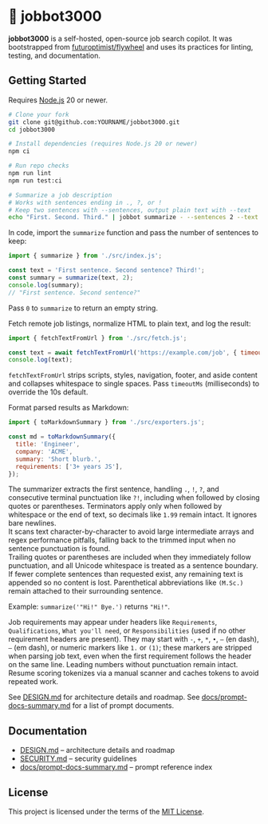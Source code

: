# 🎯 jobbot3000

**jobbot3000** is a self-hosted, open-source job search copilot.
It was bootstrapped from
[futuroptimist/flywheel](https://github.com/futuroptimist/flywheel) and uses its
practices for linting, testing, and documentation.

## Getting Started

Requires [Node.js](https://nodejs.org/) 20 or newer.

```bash
# Clone your fork
git clone git@github.com:YOURNAME/jobbot3000.git
cd jobbot3000

# Install dependencies (requires Node.js 20 or newer)
npm ci

# Run repo checks
npm run lint
npm run test:ci

# Summarize a job description
# Works with sentences ending in ., ?, or !
# Keep two sentences with --sentences, output plain text with --text
echo "First. Second. Third." | jobbot summarize - --sentences 2 --text
```

In code, import the `summarize` function and pass the number of sentences to keep:

```js
import { summarize } from './src/index.js';

const text = 'First sentence. Second sentence? Third!';
const summary = summarize(text, 2);
console.log(summary);
// "First sentence. Second sentence?"
```

Pass `0` to `summarize` to return an empty string.

Fetch remote job listings, normalize HTML to plain text, and log the result:

```js
import { fetchTextFromUrl } from './src/fetch.js';

const text = await fetchTextFromUrl('https://example.com/job', { timeoutMs: 5000 });
console.log(text);
```
`fetchTextFromUrl` strips scripts, styles, navigation, footer, and aside content and
collapses whitespace to single spaces. Pass `timeoutMs` (milliseconds) to override the 10s default.

Format parsed results as Markdown:

```js
import { toMarkdownSummary } from './src/exporters.js';

const md = toMarkdownSummary({
  title: 'Engineer',
  company: 'ACME',
  summary: 'Short blurb.',
  requirements: ['3+ years JS'],
});
```

The summarizer extracts the first sentence, handling `.`, `!`, `?`, and consecutive terminal
punctuation like `?!`, including when followed by closing quotes or parentheses. Terminators apply
only when followed by whitespace or the end of text, so decimals like `1.99` remain intact.
It ignores bare newlines.  
It scans text character-by-character to avoid large intermediate arrays and regex performance
pitfalls, falling back to the trimmed input when no sentence punctuation is found.  
Trailing quotes or parentheses are included when they immediately follow punctuation, and all
Unicode whitespace is treated as a sentence boundary.  
If fewer complete sentences than requested exist, any remaining text is appended so no content
is lost. Parenthetical abbreviations like `(M.Sc.)` remain attached to their surrounding sentence.

Example: `summarize('"Hi!" Bye.')` returns `"Hi!"`.

Job requirements may appear under headers like `Requirements`, `Qualifications`,
`What you'll need`, or `Responsibilities` (used if no other requirement headers are present).
They may start with `-`, `+`, `*`, `•`, `–` (en dash), `—` (em dash), or numeric markers like `1.`
or `(1)`; these markers are stripped when parsing job text, even when the first requirement follows
the header on the same line. Leading numbers without punctuation remain intact. Resume scoring
tokenizes via a manual scanner and caches tokens to avoid repeated work.

See [DESIGN.md](DESIGN.md) for architecture details and roadmap.
See [docs/prompt-docs-summary.md](docs/prompt-docs-summary.md) for a list of prompt documents.

## Documentation

- [DESIGN.md](DESIGN.md) – architecture details and roadmap
- [SECURITY.md](SECURITY.md) – security guidelines
- [docs/prompt-docs-summary.md](docs/prompt-docs-summary.md) – prompt reference index

## License

This project is licensed under the terms of the [MIT License](LICENSE).

